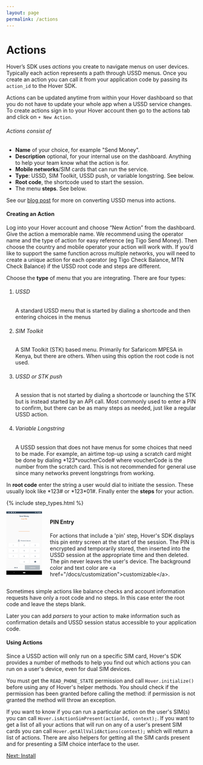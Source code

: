 ```yaml
---
layout: page
permalink: /actions
---
```


# Actions

Hover’s SDK uses _actions_ you create to navigate menus on user devices. Typically each action represents a path through USSD menus. Once you create an action you can call it from your application code by passing its `action_id` to the Hover SDK.

Actions can be updated anytime from within your Hover dashboard so that you do not have to update your whole app when a USSD service changes. To create actions sign in to your Hover account then go to the actions tab and click on `+ New Action`.

###### Actions consist of

-   **Name** of your choice, for example "Send Money".
-   **Description** optional, for your internal use on the dashboard. Anything to help your team know what the action is for.
-   **Mobile networks**/SIM cards that can run the service.
-   **Type**: USSD, SIM Toolkit, USSD push, or variable longstring. See below.
-   **Root code**, the shortcode used to start the session.
-   The menu **steps**. See below.

<div class="call-out call-out-info">
    <p>See our <a target="_blank" href="https://medium.com/use-hover/45aa9dd9dfa">blog post</a> for more on converting USSD menus into actions.</p>
</div>

#### Creating an Action

Log into your Hover account and choose “New Action” from the dashboard. Give the action a memorable name. We recommend using the operator name and the type of action for easy reference (eg Tigo Send Money). Then choose the country and mobile operator your action will work with. If you’d like to support the same function across multiple networks, you will need to create a unique action for each operator (eg Tigo Check Balance, MTN Check Balance) if the USSD root code and steps are different.

Choose the **type** of menu that you are integrating. There are four types:

1.  ###### USSD
    
    A standard USSD menu that is started by dialing a shortcode and then entering choices in the menus
    
2.  ###### SIM Toolkit
    
    A SIM Toolkit (STK) based menu. Primarily for Safaricom MPESA in Kenya, but there are others. When using this option the root code is not used.
    
3.  ###### USSD or STK push
    
    A session that is not started by dialing a shortcode or launching the STK but is instead started by an API call. Most commonly used to enter a PIN to confirm, but there can be as many steps as needed, just like a regular USSD action.
    
4.  ###### Variable Longstring

    A USSD session that does not have menus for some choices that need to be made. For example, an airtime top-up using a scratch card might be done by dialing \*123\*voucherCode# where voucherCode is the number from the scratch card. This is not recommended for general use since many networks prevent longstrings from working.


In **root code** enter the string a user would dial to initiate the session. These usually look like \*123# or \*123\*01#. Finally enter the **steps** for your action.

{% include step_types.html %}

<div class="image-with-caption columns is-variable is-5">
    <div class="image column is-narrow">
        <img src="/assets/images/sdk-pin.png">
    </div>
    <div class="caption column">
        <h4>PIN Entry</h4>
        <p>For actions that include a 'pin' step, Hover's SDK displays this pin entry screen at the start of the session. The PIN is encrypted and temporarily stored, then inserted into the USSD session at the appropriate time and then deleted. The pin never leaves the user's device. The background color and text color are &lt;a href="/docs/customization"&gt;customizable&lt;/a&gt;.</p>
    </div>
</div>

Sometimes simple actions like balance checks and account information requests have only a root code and no steps. In this case enter the root code and leave the steps blank.

Later you can add _parsers_ to your action to make information such as confirmation details and USSD session status accessible to your application code.

#### Using Actions

Since a USSD action will only run on a specific SIM card, Hover's SDK provides a number of methods to help you find out which actions you can run on a user's device, even for dual SIM devices.

You must get the `READ_PHONE_STATE` permission and call `Hover.initialize()` before using any of Hover's helper methods. You should check if the permission has been granted before calling the method: if permission is not granted the method will throw an exception.

If you want to know if you can run a particular action on the user's SIM(s) you can call `Hover.isActionSimPresent(actionId, context);`. If you want to get a list of all your actions that will run on any of a user's present SIM cards you can call `Hover.getAllValidActions(context);` which will return a list of actions. There are also helpers for getting all the SIM cards present and for presenting a SIM choice interface to the user.

[Next: Install](/installation)
